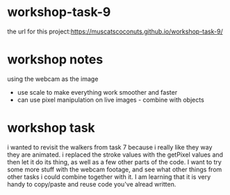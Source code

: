# workshop-task-9
the url for this project:https://muscatscoconuts.github.io/workshop-task-9/
# workshop notes
using the webcam as the image
- use scale to make everything work smoother and faster
- can use pixel manipulation on live images - combine with objects
# workshop task
i wanted to revisit the walkers from task 7 because i really like they way they are animated. i replaced the stroke values with the getPixel values and then let it do its thing, as well as a few other parts of the code. I want to try some more stuff with the webcam footage, and see what other things from other tasks i could combine together with it. I am learning that it is very handy to copy/paste and reuse code you've alread written.
